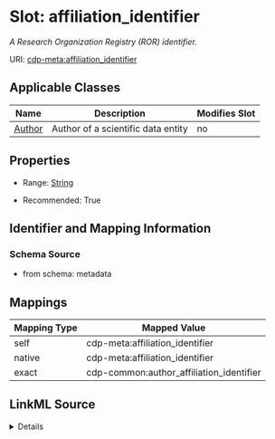 

# Slot: affiliation_identifier


_A Research Organization Registry (ROR) identifier._



URI: [cdp-meta:affiliation_identifier](metadataaffiliation_identifier)



<!-- no inheritance hierarchy -->





## Applicable Classes

| Name | Description | Modifies Slot |
| --- | --- | --- |
| [Author](Author.md) | Author of a scientific data entity |  no  |







## Properties

* Range: [String](String.md)

* Recommended: True





## Identifier and Mapping Information







### Schema Source


* from schema: metadata




## Mappings

| Mapping Type | Mapped Value |
| ---  | ---  |
| self | cdp-meta:affiliation_identifier |
| native | cdp-meta:affiliation_identifier |
| exact | cdp-common:author_affiliation_identifier |




## LinkML Source

<details>
```yaml
name: affiliation_identifier
description: A Research Organization Registry (ROR) identifier.
from_schema: metadata
exact_mappings:
- cdp-common:author_affiliation_identifier
rank: 1000
alias: affiliation_identifier
owner: Author
domain_of:
- Author
range: string
recommended: true
inlined: true
inlined_as_list: true

```
</details>